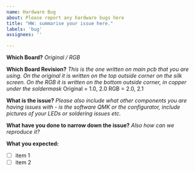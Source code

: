 ```yaml
---
name: Hardware Bug
about: Please report any hardware bugs here 
title: "HW: summarise your issue here."
labels: 'bug'
assignees: ''

---
```

**Which Board?**
_Original / RGB_  

**Which Board Revision?**
_This is the one written on main pcb that you are using. 
On the original it is written on the top outside corner on the silk screen. 
On the RGB it is written on the bottom outside corner, in copper under the soldermask_
Original = 1.0, 2.0 
RGB =  2.0, 2.1

**What is the issue?**
_Please also include what other components you are having issues with - is the software QMK or the configurator, include pictures of your LEDs or soldering issues etc._

**What have you done to narrow down the issue?**
_Also how can we reproduce it?_

**What you expected:**

* [ ] item 1
* [ ] item 2
